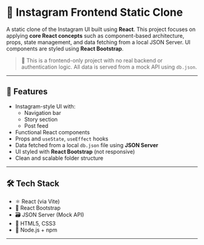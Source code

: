# 📸 Instagram Frontend Static Clone

A static clone of the Instagram UI built using **React**. This project focuses on applying **core React concepts** such as component-based architecture, props, state management, and data fetching from a local JSON Server. UI components are styled using **React Bootstrap**.

> 🚫 This is a frontend-only project with no real backend or authentication logic. All data is served from a mock API using `db.json`.

---

## 🌟 Features

- Instagram-style UI with:
  - Navigation bar
  - Story section
  - Post feed
- Functional React components
- Props and `useState`, `useEffect` hooks
- Data fetched from a local `db.json` file using **JSON Server**
- UI styled with **React Bootstrap** (not responsive)
- Clean and scalable folder structure

---

## 🛠️ Tech Stack

- ⚛️ React (via Vite)
- 🎨 React Bootstrap
- 🗃️ JSON Server (Mock API)
- 🧱 HTML5, CSS3
- 🔧 Node.js + npm

---



